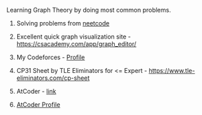 Learning Graph Theory by doing most common problems.

1. Solving problems from [neetcode](https://neetcode.io/)

2. Excellent quick graph visualization site - https://csacademy.com/app/graph_editor/

3. My Codeforces - [Profile](https://codeforces.com/profile/voterak)

4. CP31 Sheet by TLE Eliminators for <=  Expert - https://www.tle-eliminators.com/cp-sheet

6. AtCoder - [link](https://atcoder.jp/home)

7. [AtCoder Profile](https://atcoder.jp/users/voterak)
